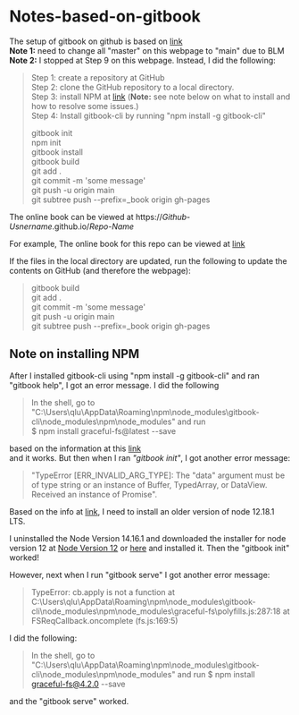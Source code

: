 # Notes-based-on-gitbook

The setup of gitbook on github is based on [link](https://medium.com/@richdayandnight/simple-tutorial-on-hosting-your-gitbook-documentation-on-github-pages-bonus-with-gitbook-editor-f27f60d5d408)  
**Note 1:** need to change all "master" on  this webpage to "main" due to BLM  
**Note 2:** I stopped at Step 9 on this webpage. Instead, I did the following:

> Step 1: create a repository at GitHub  
> Step 2: clone the GitHub repository to a local directory.  
> Step 3: install NPM at [link](https://www.npmjs.com/get-npm) (**Note:** see note below on what to install and how to resolve some issues.)     
> Step 4: Install gitbook-cli by running "npm install -g gitbook-cli"   
>
> gitbook init   
> npm init  
> gitbook install  
> gitbook build  
> git add .  
> git commit -m 'some message'  
> git push -u origin main  
> git subtree push --prefix=\_book origin gh-pages  

The online book can be viewed at https:\/\/*Github-Usnername*.github.io\/*Repo-Name*  

For example, The online book for this repo can be viewed at [link](https://qinglu-usf.github.io/ITDSCE/) 


If the files in the local directory are updated, run the following to update the contents on GitHub (and therefore the webpage):  
> gitbook build  
> git add .   
> git commit -m 'some message'  
> git push -u origin main  
> git subtree push --prefix=\_book origin gh-pages  

## **Note on installing NPM**  
After I installed gitbook-cli using "npm install -g gitbook-cli" and ran "gitbook help", I got an error message. I did the following  
> In the shell, go to "C:\Users\qlu\AppData\Roaming\npm\node_modules\gitbook-cli\node_modules\npm\node_modules" and run  
> $ npm install graceful-fs@latest --save

based on the information at this [link](https://stackoverflow.com/questions/64211386/gitbook-cli-install-error-typeerror-cb-apply-is-not-a-function-inside-graceful)  
and it works. But then when I ran *"gitbook init"*, I got another error message:  
> "TypeError [ERR_INVALID_ARG_TYPE]: The "data" argument must be of type string or an instance of Buffer, TypedArray, or DataView. Received an instance of Promise".   
>

Based on the info at [link](https://stackoverflow.com/questions/61538769/gitbook-init-error-typeerror-err-invalid-arg-type-the-data-argument-must-b), I need to install an older version of node 12.18.1 LTS.  

I uninstalled the Node Version 14.16.1 and downloaded the installer for node version 12 at [Node Version 12](https://nodejs.org/download/release/latest-v12.x/) or [here](https://nodejs.org/en/download/releases/) and installed it. Then the "gitbook init" worked!  

However, next when I run "gitbook serve" I got another error message:  
> TypeError: cb.apply is not a function
>    at C:\Users\qlu\AppData\Roaming\npm\node_modules\gitbook-cli\node_modules\npm\node_modules\graceful-fs\polyfills.js:287:18
>    at FSReqCallback.oncomplete (fs.js:169:5)  


I did the following:  
> In the shell, go to "C:\Users\qlu\AppData\Roaming\npm\node_modules\gitbook-cli\node_modules\npm\node_modules" and run 
> $ npm install graceful-fs@4.2.0 --save

and the "gitbook serve" worked.





